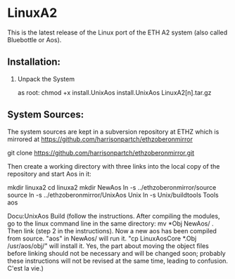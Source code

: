 LinuxA2
=======
This is the latest release of the Linux port of the ETH A2 system (also called Bluebottle or Aos).  


Installation:
-------------

1. Unpack the System

   as root:
      chmod +x install.UnixAos
      install.UnixAos  LinuxA2[n].tar.gz

System Sources:
---------------

The system sources are kept in a subversion repository at ETHZ which is mirrored at https://github.com/harrisonpartch/ethzoberonmirror

 git clone https://github.com/harrisonpartch/ethzoberonmirror.git


Then create a working directory with three links into the local copy of
the repository and start Aos in it:

   mkdir linuxa2
   cd linuxa2
   mkdir NewAos
   ln -s ../ethzoberonmirror/source source
   ln -s ../ethzoberonmirror/UnixAos Unix
   ln -s Unix/buildtools Tools
   aos

   Docu:UnixAos Build (follow the instructions. After compiling the modules, go to the linux command line in the same directory: mv *Obj NewAos/   .  Then link (step 2 in the instructions). Now a new aos has been compiled from source. "aos" in NewAos/ will run it. "cp LinuxAosCore *.Obj /usr/aos/obj/" will install it. Yes, the part about moving the object files before linking should not be necessary and will be changed soon; probably these instructions will not be revised at the same time, leading to confusion. C'est la vie.)

